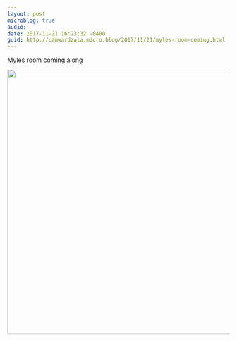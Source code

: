 ```yaml
---
layout: post
microblog: true
audio: 
date: 2017-11-21 16:23:32 -0400
guid: http://camwardzala.micro.blog/2017/11/21/myles-room-coming.html
---
```

Myles room coming along

<img src="http://camwardzala.com/uploads/2018/b26c36eae3.jpg" width="600" height="600" />
